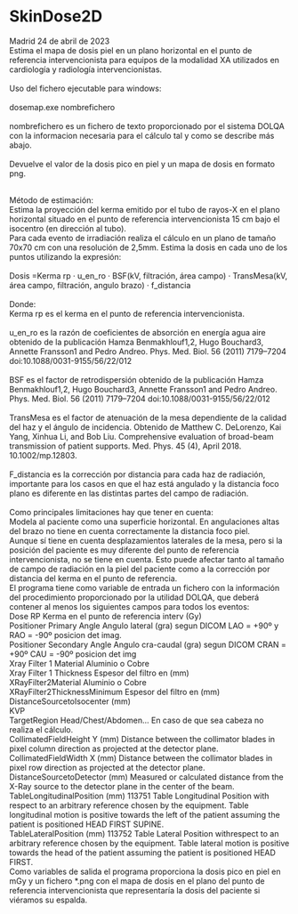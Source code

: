 # SkinDose2D<br>
Madrid 24 de abril de 2023<br>
Estima el mapa de dosis piel en un plano horizontal en el punto de referencia intervencionista para equipos de la modalidad XA utilizados en cardiología y radiología intervencionistas.<br>
<br>
Uso del fichero ejecutable para windows:<br>
<br>
dosemap.exe nombrefichero<br>
<br>
nombrefichero es un fichero de texto proporcionado por el sistema DOLQA con la informacion necesaria para el cálculo tal y como se describe más abajo.<br>
<br>
Devuelve el valor de la dosis pico en piel y un mapa de dosis en formato png.<br><br>

Método de estimación:<br>
Estima la proyección del kerma emitido por el tubo de rayos-X en el plano horizontal situado en el punto de referencia intervencionista 15 cm bajo el isocentro (en dirección al tubo).<br>
Para cada evento de irradiación realiza el cálculo en un plano de tamaño 70x70 cm con una resolución de 2,5mm. Estima la dosis en cada uno de los puntos utilizando la expresión:<br><br>
Dosis =Kerma rp · u_en_ro · BSF(kV, filtración, área campo) · TransMesa(kV, área campo, filtración, angulo brazo) · f_distancia<br><br>
Donde:<br>
Kerma rp es el kerma en el punto de referencia intervencionista.<br><br>
u_en_ro es la razón de coeficientes de absorción en energía agua aire obtenido de la publicación Hamza Benmakhlouf1,2, Hugo Bouchard3, Annette Fransson1 and Pedro Andreo. Phys. Med. Biol. 56 (2011) 7179–7204 doi:10.1088/0031-9155/56/22/012<br><br>
BSF es el factor de retrodispersión obtenido de la publicación Hamza Benmakhlouf1,2, Hugo Bouchard3, Annette Fransson1 and Pedro Andreo. Phys. Med. Biol. 56 (2011) 7179–7204 doi:10.1088/0031-9155/56/22/012<br><br>
TransMesa es el factor de atenuación de la mesa dependiente de la calidad del haz y el ángulo de incidencia. Obtenido de Matthew C. DeLorenzo, Kai Yang, Xinhua Li, and Bob Liu. Comprehensive evaluation of broad-beam transmission of patient supports. Med. Phys. 45 (4), April 2018. 10.1002/mp.12803.<br><br>
F_distancia es la corrección por distancia para cada haz de radiación, importante para los casos en que el haz está angulado y la distancia foco plano es diferente en las distintas partes del campo de radiación.<br><br>
Como principales limitaciones hay que tener en cuenta:<br>
Modela al paciente como una superficie horizontal. En angulaciones altas del brazo no tiene en cuenta correctamente la distancia foco piel.<br>
Aunque sí tiene en cuenta desplazamientos laterales de la mesa, pero si la posición del paciente es muy diferente del punto de referencia intervencionista, no se tiene en cuenta. Esto puede afectar tanto al tamaño de campo de radiación en la piel del paciente como a la corrección por distancia del kerma en el punto de referencia.<br>
El programa tiene como variable de entrada un fichero con la información del procedimiento proporcionado por la utilidad DOLQA, que deberá contener al menos los siguientes campos para todos los eventos:<br>
Dose RP                            Kerma en el punto de referencia interv (Gy)<br>
Positioner Primary Angle            Angulo lateral (gra) segun DICOM LAO = +90º y RAO = -90º posicion det imag.<br>
Positioner Secondary Angle          Angulo cra-caudal (gra) segun DICOM CRAN = +90º CAU = -90º posicion det img<br>
Xray Filter 1 Material            	   Aluminio o Cobre<br>
Xray Filter 1 Thickness		     Espesor del filtro en  (mm) <br>
XRayFilter2Material		Aluminio o Cobre<br>
XRayFilter2ThicknessMinimum       Espesor del filtro en  (mm)<br>
DistanceSourcetoIsocenter         (mm)<br>
KVP                               <br>
TargetRegion                      Head/Chest/Abdomen... En caso de que sea cabeza no realiza el cálculo.<br>
CollimatedFieldHeight             Y (mm) Distance between the collimator blades in pixel column direction as projected at the detector plane. <br>
CollimatedFieldWidth              X (mm) Distance between the collimator blades in pixel row direction as projected at the detector plane.<br>
DistanceSourcetoDetector          (mm) Measured or calculated distance from the X-Ray source to the detector plane in the center of the beam.<br>
TableLongitudinalPosition         (mm) 113751 Table Longitudinal Position with respect to an arbitrary reference chosen by the equipment. Table longitudinal motion is positive towards  the left of the patient assuming the patient is positioned HEAD FIRST SUPINE.   <br>
TableLateralPosition              (mm) 113752 Table Lateral Position withrespect to an arbitrary reference chosen by the equipment. Table lateral motion is positive towards the head of  the patient assuming the patient is positioned HEAD FIRST.<br>
Como variables de salida el programa proporciona la dosis pico en piel en mGy y un fichero *.png con el mapa de dosis en el plano del punto de referencia intervencionista que representaría la dosis del paciente si viéramos su espalda.<br>
